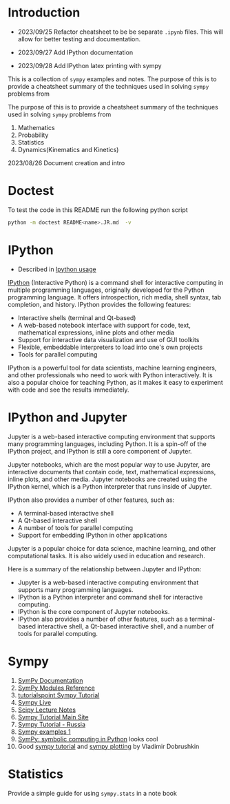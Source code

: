 # Introduction

* 2023/09/25 Refactor cheatsheet to be be separate `.ipynb` files. This will allow for better testing and documentation.

* 2023/09/27 Add IPython documentation

* 2023/09/28 Add IPython latex printing with sympy

This is a collection of `sympy` examples and notes. The purpose of this is to provide a cheatsheet summary of the techniques used in solving `sympy` problems from

The purpose of this is to provide a cheatsheet summary of the techniques
used in solving `sympy` problems from
1. Mathematics
1. Probability
1. Statistics
1. Dynamics(Kinematics and Kinetics)

2023/08/26 Document creation and intro

# Doctest

To test the code in this README run the following python script

```bash
python -m doctest README<name>.JR.md  -v
```

# IPython

* Described in [Ipython usage][]

[IPython][] (Interactive Python) is a command shell for interactive 
computing in multiple programming languages, originally developed 
for the Python programming language. It offers introspection, 
rich media, shell syntax, tab completion, and history. 
IPython provides the following features:

* Interactive shells (terminal and Qt-based)
* A web-based notebook interface with support for code, text, mathematical expressions, inline plots and other media
* Support for interactive data visualization and use of GUI toolkits
* Flexible, embeddable interpreters to load into one's own projects
* Tools for parallel computing

IPython is a powerful tool for data scientists, machine learning engineers, 
and other professionals who need to work with Python interactively. 
It is also a popular choice for teaching Python, as it makes it easy to experiment with code and see the results immediately.

[IPython]: https://en.wikipedia.org/wiki/IPython

# IPython and Jupyter

Jupyter is a web-based interactive computing environment that supports 
many programming languages, including Python. It is a spin-off of the 
IPython project, and IPython is still a core component of Jupyter.

Jupyter notebooks, which are the most popular way to use Jupyter, 
are interactive documents that contain code, text, 
mathematical expressions, inline plots, and other media. 
Jupyter notebooks are created using the IPython kernel, which is a Python interpreter that runs inside of Jupyter.

IPython also provides a number of other features, such as:

* A terminal-based interactive shell
* A Qt-based interactive shell
* A number of tools for parallel computing
* Support for embedding IPython in other applications

Jupyter is a popular choice for data science, machine learning, and other computational tasks. It is also widely used in education and research.

Here is a summary of the relationship between Jupyter and IPython:

* Jupyter is a web-based interactive computing environment that supports many programming languages.
* IPython is a Python interpreter and command shell for interactive computing.
* IPython is the core component of Jupyter notebooks.
* IPython also provides a number of other features, such as a terminal-based interactive shell, a Qt-based interactive shell, and a number of tools for parallel computing.

# Sympy

1. [SymPy Documentation][]
1. [SymPy Modules Reference][]
1. [tutorialspoint Sympy Tutorial][]
1. [Sympy Live][]
1. [Scipy Lecture Notes][]
1. [Sympy Tutorial Main Site][]
1. [Sympy Tutorial - Russia][]
1. [Sympy examples 1][]
1. [SymPy: symbolic computing in Python][] looks cool
1. Good [sympy tutorial][] and [sympy plotting][] by Vladimir Dobrushkin




# Statistics

Provide a simple guide for using `sympy.stats` in a note book

[IPython usage]: ./IPython-usage.ipynb

[tutorialspoint Sympy Tutorial]:https://www.tutorialspoint.com/sympy/index.htm

[SymPy Documentation]: http://docs.sympy.org/latest/index.html#welcome-to-sympy-s-documentation

[SymPy Modules Reference]: http://docs.sympy.org/latest/modules/index.html#sympy-modules-reference

[Sympy Live]: http://live.sympy.org/

[Scipy Lecture Notes]: http://www.scipy-lectures.org/

[Sympy Tutorial Main Site]: http://docs.sympy.org/latest/tutorial/index.html#sympy-tutorial

[Sympy Tutorial - Russia]: http://www.inp.nsk.su/~grozin/python/sympy.html

[Sympy examples 1]: https://github.com/sbu-python-class/python-science/blob/master/lectures/06-sympy/sympy-examples.ipynb

[SymPy: symbolic computing in Python]: https://peerj.com/articles/cs-103/

[sympy tutorial]: http://www.cfm.brown.edu/people/dobrush/am33/SymPy/index.html

[sympy plotting]: http://www.cfm.brown.edu/people/dobrush/am33/SymPy/part1.html


